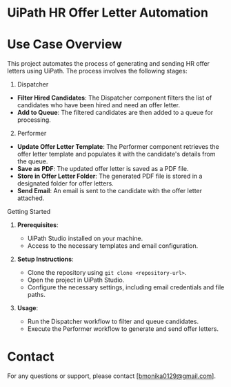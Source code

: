 # UiPath HR Offer Letter Automation

# Use Case Overview

This project automates the process of generating and sending HR offer letters using UiPath. The process involves the following stages:

1. Dispatcher

- **Filter Hired Candidates**: The Dispatcher component filters the list of candidates who have been hired and need an offer letter.
- **Add to Queue**: The filtered candidates are then added to a queue for processing.

 2. Performer

- **Update Offer Letter Template**: The Performer component retrieves the offer letter template and populates it with the candidate's details from the queue.
- **Save as PDF**: The updated offer letter is saved as a PDF file.
- **Store in Offer Letter Folder**: The generated PDF file is stored in a designated folder for offer letters.
- **Send Email**: An email is sent to the candidate with the offer letter attached.

 Getting Started

1. **Prerequisites**:
   - UiPath Studio installed on your machine.
   - Access to the necessary templates and email configuration.

2. **Setup Instructions**:
   - Clone the repository using `git clone <repository-url>`.
   - Open the project in UiPath Studio.
   - Configure the necessary settings, including email credentials and file paths.

3. **Usage**:
   - Run the Dispatcher workflow to filter and queue candidates.
   - Execute the Performer workflow to generate and send offer letters.

# Contact

For any questions or support, please contact [bmonika0129@gmail.com].

